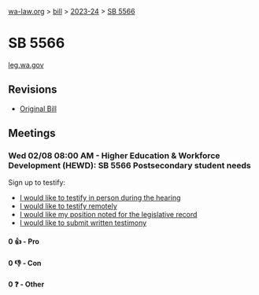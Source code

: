 [wa-law.org](/) > [bill](/bill/) > [2023-24](/bill/2023-24/) > [SB 5566](/bill/2023-24/sb/5566/)

# SB 5566
[leg.wa.gov](https://app.leg.wa.gov/billsummary?BillNumber=5566&Year=2023&Initiative=false)

## Revisions
* [Original Bill](1/)

## Meetings
### Wed 02/08 08:00 AM - Higher Education & Workforce Development (HEWD): SB 5566 Postsecondary student needs
Sign up to testify:
* [I would like to testify in person during the hearing](https://app.leg.wa.gov/csi/Testifier/Add?chamber=House&mId=30703&aId=150995&caId=21103&tId=1)
* [I would like to testify remotely](https://app.leg.wa.gov/csi/Testifier/Add?chamber=House&mId=30703&aId=150995&caId=21103&tId=2)
* [I would like my position noted for the legislative record](https://app.leg.wa.gov/csi/Testifier/Add?chamber=House&mId=30703&aId=150995&caId=21103&tId=3)
* [I would like to submit written testimony](https://app.leg.wa.gov/csi/Testifier/Add?chamber=House&mId=30703&aId=150995&caId=21103&tId=4)

#### 0 👍 - Pro

#### 0 👎 - Con

#### 0 ❓ - Other
